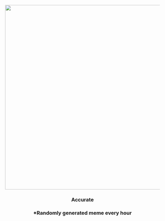 <p align="center">
        <img src="https://i.redd.it/syo4zo0usuq91.jpg" width="600" height="600">
        </p>
        <h3 align="center">Accurate</h3>
        <h3 align="center">*Randomly generated meme every hour</h3>
    